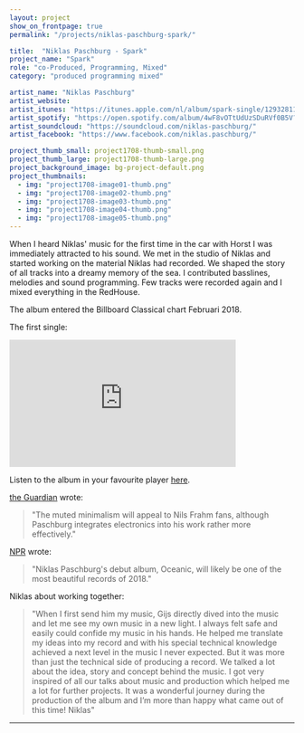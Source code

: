 ```yaml
---
layout: project
show_on_frontpage: true
permalink: "/projects/niklas-paschburg-spark/"

title:  "Niklas Paschburg - Spark"
project_name: "Spark"
role: "co-Produced, Programming, Mixed"
category: "produced programming mixed"

artist_name: "Niklas Paschburg"
artist_website:
artist_itunes: "https://itunes.apple.com/nl/album/spark-single/1293281162?l=en"
artist_spotify: "https://open.spotify.com/album/4wF8vOTtUdUzSDuRVf0B5V?si=_MRRB35hQdSlRzK3ryg1hQ"
artist_soundcloud: "https://soundcloud.com/niklas-paschburg/"
artist_facebook: "https://www.facebook.com/niklas.paschburg/"

project_thumb_small: project1708-thumb-small.png
project_thumb_large: project1708-thumb-large.png
project_background_image: bg-project-default.png
project_thumbnails:
  - img: "project1708-image01-thumb.png"
  - img: "project1708-image02-thumb.png"
  - img: "project1708-image03-thumb.png"
  - img: "project1708-image04-thumb.png"
  - img: "project1708-image05-thumb.png"
---
```


When I heard Niklas' music for the first time in the car with Horst I was immediately attracted to his sound. We met in the studio of Niklas and started working on the material Niklas had recorded. We shaped the story of all tracks into a dreamy memory of the sea. I contributed basslines, melodies and sound programming. Few tracks were recorded again and I mixed everything in the RedHouse.

The album entered the Billboard Classical chart Februari 2018.

The first single:

<iframe width="400" height="225" src="https://www.youtube.com/embed/6p_YD68O5ho?rel=0" frameborder="0" gesture="media" allow="encrypted-media" allowfullscreen></iframe>

Listen to the album in your favourite player [here](https://7k.lnk.to/Oceanic).

[the Guardian](https://www.theguardian.com/music/2018/mar/01/brad-mehldau-after-bach-contemporary-album-review) wrote:
>"The muted minimalism will appeal to Nils Frahm fans, although Paschburg integrates electronics into his work rather more effectively."

[NPR](https://www.npr.org/2018/02/01/581018624/first-listen-niklas-paschburg-oceanic) wrote:
>"Niklas Paschburg's debut album, Oceanic, will likely be one of the most beautiful records of 2018."

Niklas about working together:
>"When I first send him my music, Gijs directly dived into the music and let me see my own music in a new light. I always felt safe and easily could confide my music in his hands. He helped me translate my ideas into my record and with his special technical knowledge achieved a next level in the music I never expected. But it was more than just the technical side of producing a record. We talked a lot about the idea, story and concept behind the music. I got very inspired of all our talks about music and production which helped me a lot for further projects. 
It was a wonderful journey during the production of the album and I’m more than happy what came out of this time!
Niklas"

---
